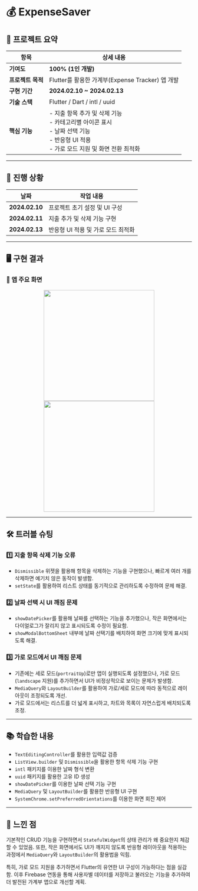 # 💰 ExpenseSaver  

## 📌 프로젝트 요약  

| 항목              | 상세 내용 |
|-----------------|--------------------------------------------------------------|
| **기여도**       | **100% (1인 개발)** |
| **프로젝트 목적** | Flutter를 활용한 가계부(Expense Tracker) 앱 개발 |
| **구현 기간**    | **2024.02.10 ~ 2024.02.13** |
| **기술 스택**    | Flutter / Dart / intl / uuid |
| **핵심 기능**    | - 지출 항목 추가 및 삭제 기능 <br> - 카테고리별 아이콘 표시 <br> - 날짜 선택 기능 <br> - 반응형 UI 적용 <br> - 가로 모드 지원 및 화면 전환 최적화 |

---

## 📅 진행 상황  

| 날짜          | 작업 내용 |
|--------------|-------------------------------------------|
| **2024.02.10** | 프로젝트 초기 설정 및 UI 구성 |
| **2024.02.11** | 지출 추가 및 삭제 기능 구현 |
| **2024.02.13** | 반응형 UI 적용 및 가로 모드 최적화 |

---

## 🖥 구현 결과  

### 📌 앱 주요 화면  
<p align="center">
  <img src="https://github.com/user-attachments/assets/29387eaf-26ca-497e-a99d-3c6b554aee79" width="300">
  <img src="https://github.com/user-attachments/assets/f0069192-2cf4-48e0-b081-6cf3216d3274" width="300">
</p>

---

## 🛠 트러블 슈팅  

### 1️⃣ **지출 항목 삭제 기능 오류**  
- `Dismissible` 위젯을 활용해 항목을 삭제하는 기능을 구현했으나, 빠르게 여러 개를 삭제하면 예기치 않은 동작이 발생함.  
- `setState`를 활용하여 리스트 상태를 동기적으로 관리하도록 수정하여 문제 해결.  

### 2️⃣ **날짜 선택 시 UI 깨짐 문제**  
- `showDatePicker`를 활용해 날짜를 선택하는 기능을 추가했으나, 작은 화면에서는 다이얼로그가 잘리지 않고 표시되도록 수정이 필요함.  
- `showModalBottomSheet` 내부에 날짜 선택기를 배치하여 화면 크기에 맞게 표시되도록 해결.  

### 3️⃣ **가로 모드에서 UI 깨짐 문제**  
- 기존에는 세로 모드(`portraitUp`)로만 앱이 실행되도록 설정했으나, 가로 모드(`landscape` 지원)를 추가하면서 UI가 비정상적으로 보이는 문제가 발생함.  
- `MediaQuery`와 `LayoutBuilder`를 활용하여 가로/세로 모드에 따라 동적으로 레이아웃이 조정되도록 개선.  
- 가로 모드에서는 리스트를 더 넓게 표시하고, 차트와 목록이 자연스럽게 배치되도록 조정.  

---

## 📚 학습한 내용  

- `TextEditingController`를 활용한 입력값 검증  
- `ListView.builder` 및 `Dismissible`을 활용한 항목 삭제 기능 구현  
- `intl` 패키지를 이용한 날짜 형식 변환  
- `uuid` 패키지를 활용한 고유 ID 생성  
- `showDatePicker`를 이용한 날짜 선택 기능 구현  
- `MediaQuery` 및 `LayoutBuilder`를 활용한 반응형 UI 구현  
- `SystemChrome.setPreferredOrientations`를 이용한 화면 회전 제어  

---

## 💬 느낀 점  

기본적인 CRUD 기능을 구현하면서 `StatefulWidget`의 상태 관리가 왜 중요한지 체감할 수 있었음. 또한, 작은 화면에서도 UI가 깨지지 않도록 반응형 레이아웃을 적용하는 과정에서 `MediaQuery`와 `LayoutBuilder`의 활용법을 익힘.  

특히, 가로 모드 지원을 추가하면서 Flutter의 유연한 UI 구성이 가능하다는 점을 실감함. 이후 Firebase 연동을 통해 사용자별 데이터를 저장하고 불러오는 기능을 추가하여 더 발전된 가계부 앱으로 개선할 계획.  
